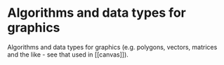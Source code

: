 # Algorithms and data types for graphics

Algorithms and data types for graphics (e.g. polygons, vectors, matrices and the like - see that used in [[canvas]]).
